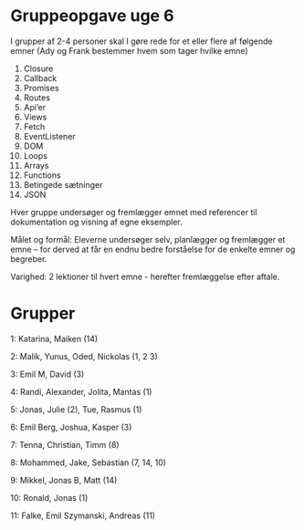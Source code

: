 # Gruppeopgave uge 6
I grupper af 2-4 personer skal I gøre rede for et eller flere af følgende emner (Ady og Frank bestemmer hvem som tager hvilke emne)
1.    Closure
2.    Callback
3.    Promises
4.    Routes
5.    Api’er
6.    Views
7.    Fetch
8.    EventListener
9.    DOM
10.   Loops
11.   Arrays
12.   Functions
13.   Betingede sætninger
14.   JSON

Hver gruppe undersøger og fremlægger emnet med referencer til dokumentation og visning af egne eksempler.

Målet og formål: Eleverne undersøger selv, planlægger og fremlægger et emne – for derved at får en endnu bedre forståelse for de enkelte emner og begreber.

Varighed: 2 lektioner til hvert emne - herefter fremlæggelse efter aftale.


# Grupper

1: Katarina, Maiken (14)

2: Malik, Yunus, Oded, Nickolas (1, 2 3)

3: Emil M, David (3)

4: Randi, Alexander, Jolita, Mantas (1)

5: Jonas, Julie (2), Tue, Rasmus (1)

6: Emil Berg, Joshua, Kasper (3)

7: Tenna, Christian, Timm (8)

8: Mohammed, Jake, Sebastian (7, 14, 10)
 
9: Mikkel, Jonas B, Matt (14)

10: Ronald, Jonas (1)

11: Falke, Emil Szymanski, Andreas (11)

